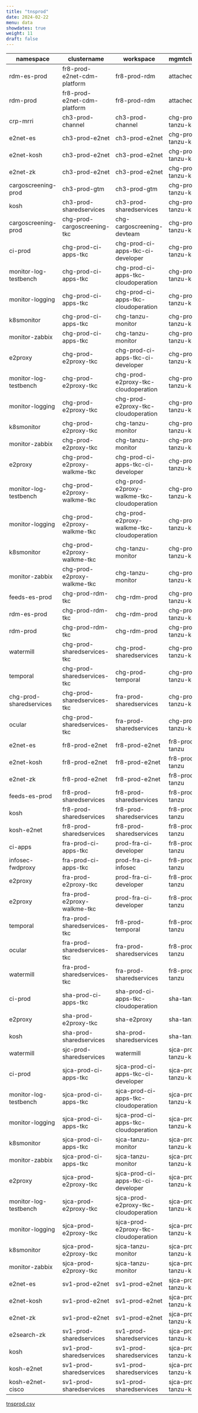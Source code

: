 ```yaml
---
title: "tnsprod"
date: 2024-02-22
menu: data
showdates: true
weight: 11
draft: false
---
```

<!--more-->
| namespace               | clustername                 | workspace                                  | mgmtcluster         |
| ----------------------- | --------------------------- | ------------------------------------------ | ------------------- |
| rdm-es-prod             | fr8-prod-e2net-cdm-platform | fr8-prod-rdm                               | attached            |
| rdm-prod                | fr8-prod-e2net-cdm-platform | fr8-prod-rdm                               | attached            |
| crp-mrri                | ch3-prod-channel            | ch3-prod-channel                           | chg-prod-tanzu-k8s  |
| e2net-es                | ch3-prod-e2net              | ch3-prod-e2net                             | chg-prod-tanzu-k8s  |
| e2net-kosh              | ch3-prod-e2net              | ch3-prod-e2net                             | chg-prod-tanzu-k8s  |
| e2net-zk                | ch3-prod-e2net              | ch3-prod-e2net                             | chg-prod-tanzu-k8s  |
| cargoscreening-prod     | ch3-prod-gtm                | ch3-prod-gtm                               | chg-prod-tanzu-k8s  |
| kosh                    | ch3-prod-sharedservices     | ch3-prod-sharedservices                    | chg-prod-tanzu-k8s  |
| cargoscreening-prod     | chg-prod-cargoscreening-tkc | chg-cargoscreening-devteam                 | chg-prod-tanzu-k8s  |
| ci-prod                 | chg-prod-ci-apps-tkc        | chg-prod-ci-apps-tkc-ci-developer          | chg-prod-tanzu-k8s  |
| monitor-log-testbench   | chg-prod-ci-apps-tkc        | chg-prod-ci-apps-tkc-cloudoperation        | chg-prod-tanzu-k8s  |
| monitor-logging         | chg-prod-ci-apps-tkc        | chg-prod-ci-apps-tkc-cloudoperation        | chg-prod-tanzu-k8s  |
| k8smonitor              | chg-prod-ci-apps-tkc        | chg-tanzu-monitor                          | chg-prod-tanzu-k8s  |
| monitor-zabbix          | chg-prod-ci-apps-tkc        | chg-tanzu-monitor                          | chg-prod-tanzu-k8s  |
| e2proxy                 | chg-prod-e2proxy-tkc        | chg-prod-ci-apps-tkc-ci-developer          | chg-prod-tanzu-k8s  |
| monitor-log-testbench   | chg-prod-e2proxy-tkc        | chg-prod-e2proxy-tkc-cloudoperation        | chg-prod-tanzu-k8s  |
| monitor-logging         | chg-prod-e2proxy-tkc        | chg-prod-e2proxy-tkc-cloudoperation        | chg-prod-tanzu-k8s  |
| k8smonitor              | chg-prod-e2proxy-tkc        | chg-tanzu-monitor                          | chg-prod-tanzu-k8s  |
| monitor-zabbix          | chg-prod-e2proxy-tkc        | chg-tanzu-monitor                          | chg-prod-tanzu-k8s  |
| e2proxy                 | chg-prod-e2proxy-walkme-tkc | chg-prod-ci-apps-tkc-ci-developer          | chg-prod-tanzu-k8s  |
| monitor-log-testbench   | chg-prod-e2proxy-walkme-tkc | chg-prod-e2proxy-walkme-tkc-cloudoperation | chg-prod-tanzu-k8s  |
| monitor-logging         | chg-prod-e2proxy-walkme-tkc | chg-prod-e2proxy-walkme-tkc-cloudoperation | chg-prod-tanzu-k8s  |
| k8smonitor              | chg-prod-e2proxy-walkme-tkc | chg-tanzu-monitor                          | chg-prod-tanzu-k8s  |
| monitor-zabbix          | chg-prod-e2proxy-walkme-tkc | chg-tanzu-monitor                          | chg-prod-tanzu-k8s  |
| feeds-es-prod           | chg-prod-rdm-tkc            | chg-rdm-prod                               | chg-prod-tanzu-k8s  |
| rdm-es-prod             | chg-prod-rdm-tkc            | chg-rdm-prod                               | chg-prod-tanzu-k8s  |
| rdm-prod                | chg-prod-rdm-tkc            | chg-rdm-prod                               | chg-prod-tanzu-k8s  |
| watermill               | chg-prod-sharedservices-tkc | chg-prod-sharedservices                    | chg-prod-tanzu-k8s  |
| temporal                | chg-prod-sharedservices-tkc | chg-prod-temporal                          | chg-prod-tanzu-k8s  |
| chg-prod-sharedservices | chg-prod-sharedservices-tkc | fra-prod-sharedservices                    | chg-prod-tanzu-k8s  |
| ocular                  | chg-prod-sharedservices-tkc | fra-prod-sharedservices                    | chg-prod-tanzu-k8s  |
| e2net-es                | fr8-prod-e2net              | fr8-prod-e2net                             | fr8-prod-tanzu      |
| e2net-kosh              | fr8-prod-e2net              | fr8-prod-e2net                             | fr8-prod-tanzu      |
| e2net-zk                | fr8-prod-e2net              | fr8-prod-e2net                             | fr8-prod-tanzu      |
| feeds-es-prod           | fr8-prod-sharedservices     | fr8-prod-sharedservices                    | fr8-prod-tanzu      |
| kosh                    | fr8-prod-sharedservices     | fr8-prod-sharedservices                    | fr8-prod-tanzu      |
| kosh-e2net              | fr8-prod-sharedservices     | fr8-prod-sharedservices                    | fr8-prod-tanzu      |
| ci-apps                 | fra-prod-ci-apps-tkc        | prod-fra-ci-developer                      | fr8-prod-tanzu      |
| infosec-fwdproxy        | fra-prod-ci-apps-tkc        | prod-fra-ci-infosec                        | fr8-prod-tanzu      |
| e2proxy                 | fra-prod-e2proxy-tkc        | prod-fra-ci-developer                      | fr8-prod-tanzu      |
| e2proxy                 | fra-prod-e2proxy-walkme-tkc | prod-fra-ci-developer                      | fr8-prod-tanzu      |
| temporal                | fra-prod-sharedservices-tkc | fr8-prod-temporal                          | fr8-prod-tanzu      |
| ocular                  | fra-prod-sharedservices-tkc | fra-prod-sharedservices                    | fr8-prod-tanzu      |
| watermill               | fra-prod-sharedservices-tkc | fra-prod-sharedservices                    | fr8-prod-tanzu      |
| ci-prod                 | sha-prod-ci-apps-tkc        | sha-prod-ci-apps-tkc-cloudoperation        | sha-tanzu           |
| e2proxy                 | sha-prod-e2proxy-tkc        | sha-e2proxy                                | sha-tanzu           |
| kosh                    | sha-prod-sharedservices     | sha-prod-sharedservices                    | sha-tanzu           |
| watermill               | sjc-prod-sharedservices     | watermill                                  | sjca-prod-tanzu-k8s |
| ci-prod                 | sjca-prod-ci-apps-tkc       | sjca-prod-ci-apps-tkc-ci-developer         | sjca-prod-tanzu-k8s |
| monitor-log-testbench   | sjca-prod-ci-apps-tkc       | sjca-prod-ci-apps-tkc-cloudoperation       | sjca-prod-tanzu-k8s |
| monitor-logging         | sjca-prod-ci-apps-tkc       | sjca-prod-ci-apps-tkc-cloudoperation       | sjca-prod-tanzu-k8s |
| k8smonitor              | sjca-prod-ci-apps-tkc       | sjca-tanzu-monitor                         | sjca-prod-tanzu-k8s |
| monitor-zabbix          | sjca-prod-ci-apps-tkc       | sjca-tanzu-monitor                         | sjca-prod-tanzu-k8s |
| e2proxy                 | sjca-prod-e2proxy-tkc       | sjca-prod-ci-apps-tkc-ci-developer         | sjca-prod-tanzu-k8s |
| monitor-log-testbench   | sjca-prod-e2proxy-tkc       | sjca-prod-e2proxy-tkc-cloudoperation       | sjca-prod-tanzu-k8s |
| monitor-logging         | sjca-prod-e2proxy-tkc       | sjca-prod-e2proxy-tkc-cloudoperation       | sjca-prod-tanzu-k8s |
| k8smonitor              | sjca-prod-e2proxy-tkc       | sjca-tanzu-monitor                         | sjca-prod-tanzu-k8s |
| monitor-zabbix          | sjca-prod-e2proxy-tkc       | sjca-tanzu-monitor                         | sjca-prod-tanzu-k8s |
| e2net-es                | sv1-prod-e2net              | sv1-prod-e2net                             | sjca-prod-tanzu-k8s |
| e2net-kosh              | sv1-prod-e2net              | sv1-prod-e2net                             | sjca-prod-tanzu-k8s |
| e2net-zk                | sv1-prod-e2net              | sv1-prod-e2net                             | sjca-prod-tanzu-k8s |
| e2search-zk             | sv1-prod-sharedservices     | sv1-prod-sharedservices                    | sjca-prod-tanzu-k8s |
| kosh                    | sv1-prod-sharedservices     | sv1-prod-sharedservices                    | sjca-prod-tanzu-k8s |
| kosh-e2net              | sv1-prod-sharedservices     | sv1-prod-sharedservices                    | sjca-prod-tanzu-k8s |
| kosh-e2net-cisco        | sv1-prod-sharedservices     | sv1-prod-sharedservices                    | sjca-prod-tanzu-k8s |
[tnsprod.csv](/csv/.csv)

